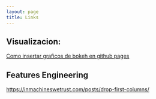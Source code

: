 ```yaml
---
layout: page
title: Links
---
```


## Visualizacion:


[Como insertar graficos de bokeh en github pages](https://p-mckenzie.github.io/2017/12/01/embedding-bokeh-with-github-pages/)


## Features Engineering

https://inmachineswetrust.com/posts/drop-first-columns/
